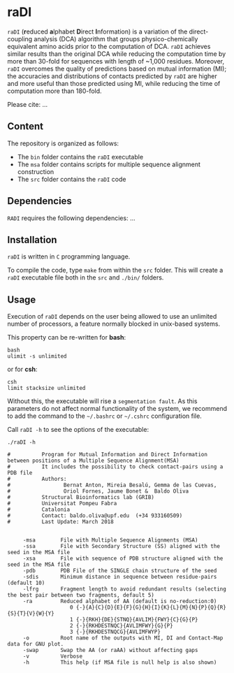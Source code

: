 # raDI
`raDI` (**r**educed **a**lphabet **D**irect **I**nformation) is a variation of the direct-coupling analysis (DCA) algorithm that groups physico-chemically equivalent amino acids prior to the computation of DCA. `raDI` achieves similar results than the original DCA while reducing the computation time by more than 30-fold for sequences with length of ~1,000 residues. Moreover, `raDI` overcomes the quality of predictions based on mutual information (MI); the accuracies and distributions of contacts predicted by `raDI` are higher and more useful than those predicted using MI, while reducing the time of computation more than 180-fold.

Please cite: ...

## Content
The repository is organized as follows:
* The ``bin`` folder contains the `raDI` executable
* The ``msa`` folder contains scripts for multiple sequence alignment construction
* The ``src`` folder contains the `raDI` code

## Dependencies
`RADI` requires the following dependencies:
...

## Installation
`raDI` is written in `C` programming language.

To compile the code, type `make` from within the `src` folder. This will create a `raDI` executable file both in the `src` and `./bin/` folders.

## Usage
Execution of `raDI` depends on the user being allowed to use an unlimited number of processors, a feature normally blocked in unix-based systems.

This property can be re-written for **bash**:

```
bash
ulimit -s unlimited
```

or for **csh**:

```
csh
limit stacksize unlimited
```

Without this, the executable will rise a `segmentation fault`. As this parameters do not affect normal functionality of the system, we recommend to add the command to the `~/.bashrc` or `~/.cshrc` configuration file.

Call `raDI -h` to see the options of the executable:

```
./raDI -h

#          Program for Mutual Information and Direct Information between positions of a Multiple Sequence Alignment(MSA)
#          It includes the possibility to check contact-pairs using a PDB file
#          Authors:
#                 Bernat Anton, Mireia Besalú, Gemma de las Cuevas,
#                 Oriol Fornes, Jaume Bonet &  Baldo Oliva
#          Structural Bioinformatics lab (GRIB)
#          Universitat Pompeu Fabra
#          Catalonia
#          Contact: baldo.oliva@upf.edu  (+34 933160509)
#          Last Update: March 2018


	 -msa 		 File with Multiple Sequence Alignments (MSA)
	 -ssa 		 File with Secondary Structure (SS) aligned with the seed in the MSA file
	 -xsa 		 File with sequence of PDB structure aligned with the seed in the MSA file
	 -pdb 		 PDB File of the SINGLE chain structure of the seed
	 -sdis		 Minimum distance in sequence between residue-pairs (default 10)
	 -lfrg		 Fragment length to avoid redundant results (selecting the best pair between two fragments, default 5)
	 -ra  		 Reduced alphabet of AA (default is no-reduction:0)
	      		    0 {-}{A}{C}{D}{E}{F}{G}{H}{I}{K}{L}{M}{N}{P}{Q}{R}{S}{T}{V}{W}{Y}
	      		    1 {-}{RKH}{DE}{STNQ}{AVLIM}{FWY}{C}{G}{P}
	      		    2 {-}{RKHDESTNQC}{AVLIMFWY}{G}{P}
	      		    3 {-}{RKHDESTNQCG}{AVLIMFWYP}
	 -o   		 Root name of the outputs with MI, DI and Contact-Map data for GNU plot.
	 -swap		 Swap the AA (or raAA) without affecting gaps
	 -v   		 Verbose
	 -h   		 This help (if MSA file is null help is also shown)
```